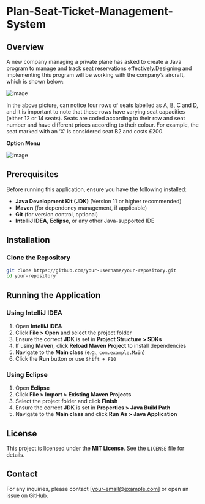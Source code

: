 # Plan-Seat-Ticket-Management-System

## Overview

A new company managing a private plane has asked to create a Java program to manage  and track seat reservations effectively.Designing and implementing 
this program will be working with the company’s aircraft, which is shown below: 

![image](https://github.com/user-attachments/assets/2863430c-7e64-499f-bc82-359a80b7f850)

In the above picture, can notice four rows of seats labelled as A, B, C and D, and it is 
important to note that these rows have varying seat capacities (either 12 or 14 seats). Seats 
are coded according to their row and seat number and have different prices according to their 
colour. For example, the seat marked with an ‘X’ is considered seat B2 and costs £200.

**Option Menu**

![image](https://github.com/user-attachments/assets/001211fb-234d-4649-b684-7872b9440b1f)


## Prerequisites
Before running this application, ensure you have the following installed:
- **Java Development Kit (JDK)** (Version 11 or higher recommended)
- **Maven** (for dependency management, if applicable)
- **Git** (for version control, optional)
- **IntelliJ IDEA**, **Eclipse**, or any other Java-supported IDE

## Installation

### Clone the Repository
```sh
git clone https://github.com/your-username/your-repository.git
cd your-repository
```

## Running the Application
### Using IntelliJ IDEA
1. Open **IntelliJ IDEA**
2. Click **File > Open** and select the project folder
3. Ensure the correct **JDK** is set in **Project Structure > SDKs**
4. If using **Maven**, click **Reload Maven Project** to install dependencies
5. Navigate to the **Main class** (e.g., `com.example.Main`)
6. Click the **Run** button or use `Shift + F10`

### Using Eclipse
1. Open **Eclipse**
2. Click **File > Import > Existing Maven Projects**
3. Select the project folder and click **Finish**
4. Ensure the correct **JDK** is set in **Properties > Java Build Path**
5. Navigate to the **Main class** and click **Run As > Java Application**

## License
This project is licensed under the **MIT License**. See the `LICENSE` file for details.

## Contact
For any inquiries, please contact [your-email@example.com] or open an issue on GitHub.




